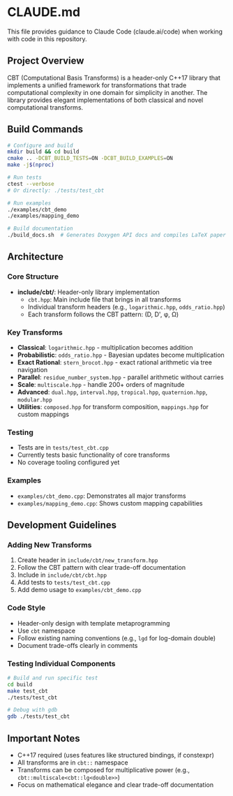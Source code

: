 # CLAUDE.md

This file provides guidance to Claude Code (claude.ai/code) when working with code in this repository.

## Project Overview

CBT (Computational Basis Transforms) is a header-only C++17 library that implements a unified framework for transformations that trade computational complexity in one domain for simplicity in another. The library provides elegant implementations of both classical and novel computational transforms.

## Build Commands

```bash
# Configure and build
mkdir build && cd build
cmake .. -DCBT_BUILD_TESTS=ON -DCBT_BUILD_EXAMPLES=ON
make -j$(nproc)

# Run tests
ctest --verbose
# Or directly: ./tests/test_cbt

# Run examples
./examples/cbt_demo
./examples/mapping_demo

# Build documentation
./build_docs.sh  # Generates Doxygen API docs and compiles LaTeX paper
```

## Architecture

### Core Structure
- **include/cbt/**: Header-only library implementation
  - `cbt.hpp`: Main include file that brings in all transforms
  - Individual transform headers (e.g., `logarithmic.hpp`, `odds_ratio.hpp`)
  - Each transform follows the CBT pattern: (D, D', φ, Ω)

### Key Transforms
- **Classical**: `logarithmic.hpp` - multiplication becomes addition
- **Probabilistic**: `odds_ratio.hpp` - Bayesian updates become multiplication  
- **Exact Rational**: `stern_brocot.hpp` - exact rational arithmetic via tree navigation
- **Parallel**: `residue_number_system.hpp` - parallel arithmetic without carries
- **Scale**: `multiscale.hpp` - handle 200+ orders of magnitude
- **Advanced**: `dual.hpp`, `interval.hpp`, `tropical.hpp`, `quaternion.hpp`, `modular.hpp`
- **Utilities**: `composed.hpp` for transform composition, `mappings.hpp` for custom mappings

### Testing
- Tests are in `tests/test_cbt.cpp`
- Currently tests basic functionality of core transforms
- No coverage tooling configured yet

### Examples
- `examples/cbt_demo.cpp`: Demonstrates all major transforms
- `examples/mapping_demo.cpp`: Shows custom mapping capabilities

## Development Guidelines

### Adding New Transforms
1. Create header in `include/cbt/new_transform.hpp`
2. Follow the CBT pattern with clear trade-off documentation
3. Include in `include/cbt/cbt.hpp`
4. Add tests to `tests/test_cbt.cpp`
5. Add demo usage to `examples/cbt_demo.cpp`

### Code Style
- Header-only design with template metaprogramming
- Use `cbt` namespace
- Follow existing naming conventions (e.g., `lgd` for log-domain double)
- Document trade-offs clearly in comments

### Testing Individual Components
```bash
# Build and run specific test
cd build
make test_cbt
./tests/test_cbt

# Debug with gdb
gdb ./tests/test_cbt
```

## Important Notes
- C++17 required (uses features like structured bindings, if constexpr)
- All transforms are in `cbt::` namespace
- Transforms can be composed for multiplicative power (e.g., `cbt::multiscale<cbt::lg<double>>`)
- Focus on mathematical elegance and clear trade-off documentation